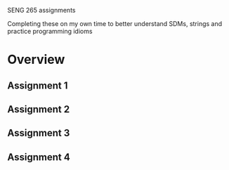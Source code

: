 SENG 265 assignments

Completing these on my own time to better understand SDMs, strings and practice programming idioms

# Overview

## Assignment 1

## Assignment 2

## Assignment 3

## Assignment 4
